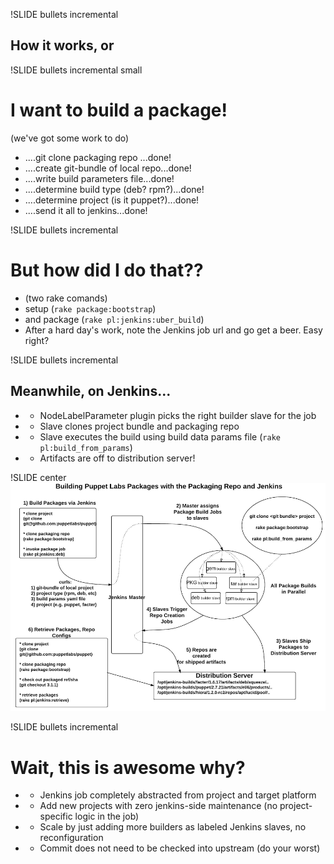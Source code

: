 !SLIDE bullets incremental
## How it works, or ##

!SLIDE bullets incremental small
# I want to build a package!
(we've got some work to do)

* ....git clone packaging repo ...done!
* ....create git-bundle of local repo...done!
* ....write build parameters file...done!
* ....determine build type (deb? rpm?)...done!
* ....determine project (is it puppet?)...done!
* ....send it all to jenkins...done!

!SLIDE bullets incremental
# But how did I do that??
* (two rake comands)
* setup (`rake package:bootstrap`)
* and package (`rake pl:jenkins:uber_build`)
* After a hard day's work, note the Jenkins job url and go get a beer. Easy right?

!SLIDE bullets incremental
## Meanwhile, on Jenkins... ##
* * NodeLabelParameter plugin picks the right builder slave for the job
* * Slave clones project bundle and packaging repo
* * Slave executes the build using build data params file (`rake pl:build_from_params`)
* * Artifacts are off to distribution server!

!SLIDE center
![Alt workflow](./repo3.jpeg)

!SLIDE bullets incremental
# Wait, this is awesome why? #

* * Jenkins job completely abstracted from project and target platform
* * Add new projects with zero jenkins-side maintenance (no project-specific logic in the job)
* * Scale by just adding more builders as labeled Jenkins slaves, no reconfiguration
* * Commit does not need to be checked into upstream (do your worst)
